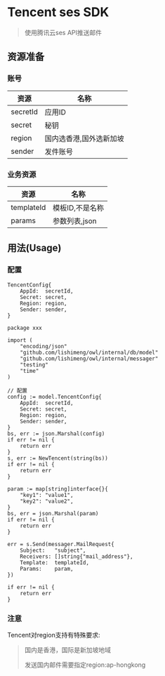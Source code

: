# Tencent ses SDK 

> 使用腾讯云ses API推送邮件

## 资源准备
### 账号
| 资源       | 名称           |
|----------|--------------|
| secretId | 应用ID         |
| secret   | 秘钥           |
| region   | 国内选香港,国外选新加坡 |
| sender   | 发件账号         |

### 业务资源
| 资源         | 名称        |
|------------|-----------|
| templateId | 模板ID,不是名称 |
| params     | 参数列表,json |

## 用法(Usage)

### 配置
```shell
TencentConfig{
    AppId:  secretId,
    Secret: secret,
    Region: region,
    Sender: sender,
}
```

```shell
package xxx

import (
	"encoding/json"
	"github.com/lishimeng/owl/internal/db/model"
	"github.com/lishimeng/owl/internal/messager"
	"testing"
	"time"
)

// 配置
config := model.TencentConfig{
    AppId:  secretId,
    Secret: secret,
    Region: region,
    Sender: sender,
}
bs, err := json.Marshal(config)
if err != nil {
    return err
}
s, err := NewTencent(string(bs))
if err != nil {
    return err
}

param := map[string]interface{}{
    "key1": "value1",
    "key2": "value2",
}
bs, err = json.Marshal(param)
if err != nil {
    return err
}

err = s.Send(messager.MailRequest{
    Subject:   "subject",
    Receivers: []string{"mail_address"},
    Template:  templateId,
    Params:    param,
})

if err != nil {
    return err
}
```
### 注意
Tencent对region支持有特殊要求:
> 国内是香港，国际是新加坡地域
> 
> 发送国内邮件需要指定region:ap-hongkong

